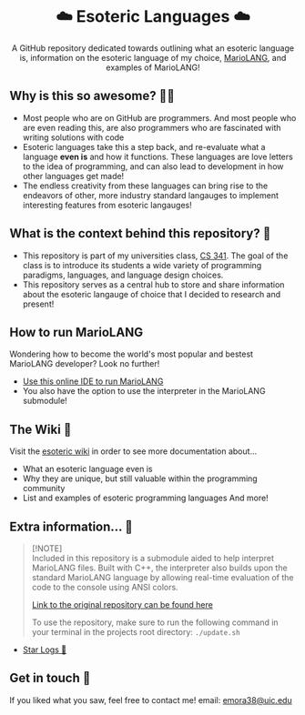 [//]: # "header"
<h1 align="center">☁️ Esoteric Languages ☁️</h1>


[//]: # "catch"
<p align="center">
   A GitHub repository dedicated towards outlining what an esoteric language is, information on the esoteric language of my choice, <a href="https://esolangs.org/wiki/MarioLANG">MarioLANG</a>, and examples of MarioLANG!
</p>

## Why is this so awesome? 🤔💭
* Most people who are on GitHub are programmers. And most people who are even reading this, are also programmers who are fascinated with writing solutions with code
* Esoteric languages take this a step back, and re-evaluate what a language **even is** and how it functions. These languages are love letters to the idea of programming, and can also lead to development in how other languages get made!
* The endless creativity from these languages can bring rise to the endeavors of other, more industry standard langauges to implement interesting features from esoteric langauges!

## What is the context behind this repository? 🧐
* This repository is part of my universities class, [CS 341](https://catalog.uic.edu/search/?P=CS%20341). The goal of the class is to introduce its students a wide variety of programming paradigms, languages, and language design choices.
* This repository serves as a central hub to store and share information about the esoteric langauge of choice that I decided to research and present!

## How to run MarioLANG
Wondering how to become the world's most popular and bestest MarioLANG developer? Look no further!
* [Use this online IDE to run MarioLANG](https://tio.run/#mariolang)
* You also have the option to use the interpreter in the MarioLANG submodule! 

## The Wiki 📕
Visit the [esoteric wiki](https://esolangs.org/wiki/Main_Page) in order to see more documentation about...
* What an esoteric language even is
* Why they are unique, but still valuable within the programming community
* List and examples of esoteric programming languages
And more!

## Extra information... 👀
> [!NOTE]\
> Included in this repository is a submodule aided to help interpret MarioLANG files. Built with C++, the interpreter also builds upon the standard
> MarioLANG language by allowing real-time evaluation of the code to the console using ANSI colors.
>
> [Link to the original repository can be found here](https://github.com/tomsmeding/MarioLANG)
>
> To use the repository, make sure to run the following command in your terminal in the projects root directory:
`./update.sh`

* [Star Logs 🚀](https://starlogs.dev/emoral435/Esoteric-Languages)

## Get in touch 💬
If you liked what you saw, feel free to contact me! email: emora38@uic.edu




